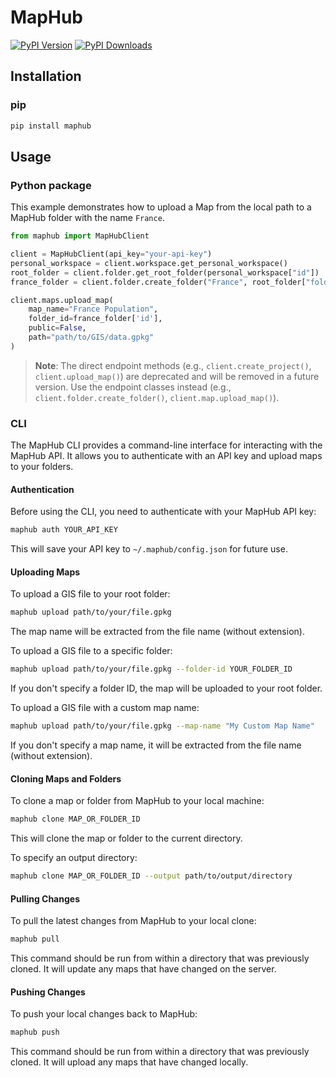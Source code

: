 # MapHub

[![PyPI Version](https://img.shields.io/pypi/v/maphub.svg)](https://pypi.org/project/maphub/)
[![PyPI Downloads](https://img.shields.io/pypi/dm/maphub.svg?label=PyPI%20downloads)](
https://pypi.org/project/maphub/)


## Installation
### pip
```sh 
pip install maphub
```

## Usage

### Python package
This example demonstrates how to upload a Map from the local path to a MapHub folder with the name `France`.
```python 
from maphub import MapHubClient

client = MapHubClient(api_key="your-api-key")
personal_workspace = client.workspace.get_personal_workspace()
root_folder = client.folder.get_root_folder(personal_workspace["id"])
france_folder = client.folder.create_folder("France", root_folder["folder"]["id"])

client.maps.upload_map(
    map_name="France Population",
    folder_id=france_folder['id'],
    public=False,
    path="path/to/GIS/data.gpkg"
)
```

> **Note**: The direct endpoint methods (e.g., `client.create_project()`, `client.upload_map()`) are deprecated and will be removed in a future version. Use the endpoint classes instead (e.g., `client.folder.create_folder()`, `client.map.upload_map()`).

### CLI
The MapHub CLI provides a command-line interface for interacting with the MapHub API. It allows you to authenticate with an API key and upload maps to your folders.

#### Authentication
Before using the CLI, you need to authenticate with your MapHub API key:

```sh
maphub auth YOUR_API_KEY
```

This will save your API key to `~/.maphub/config.json` for future use.

#### Uploading Maps
To upload a GIS file to your root folder:

```sh
maphub upload path/to/your/file.gpkg
```

The map name will be extracted from the file name (without extension).

To upload a GIS file to a specific folder:

```sh
maphub upload path/to/your/file.gpkg --folder-id YOUR_FOLDER_ID
```

If you don't specify a folder ID, the map will be uploaded to your root folder.

To upload a GIS file with a custom map name:

```sh
maphub upload path/to/your/file.gpkg --map-name "My Custom Map Name"
```

If you don't specify a map name, it will be extracted from the file name (without extension).

#### Cloning Maps and Folders
To clone a map or folder from MapHub to your local machine:

```sh
maphub clone MAP_OR_FOLDER_ID
```

This will clone the map or folder to the current directory.

To specify an output directory:

```sh
maphub clone MAP_OR_FOLDER_ID --output path/to/output/directory
```

#### Pulling Changes
To pull the latest changes from MapHub to your local clone:

```sh
maphub pull
```

This command should be run from within a directory that was previously cloned. It will update any maps that have changed on the server.

#### Pushing Changes
To push your local changes back to MapHub:

```sh
maphub push
```

This command should be run from within a directory that was previously cloned. It will upload any maps that have changed locally.
